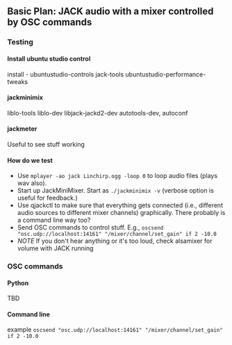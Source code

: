 

## Basic Plan: JACK audio with a mixer controlled by OSC commands

### Testing

#### Install ubuntu studio control
install - ubuntustudio-controls jack-tools ubuntustudio-performance-tweaks

#### jackminimix
liblo-tools liblo-dev libjack-jackd2-dev autotools-dev, autoconf


#### jackmeter
Useful to see stuff working


#### How do we test

  - Use `mplayer -ao jack Linchirp.ogg -loop 0` to loop audio files (plays wav also).
  - Start up JackMiniMixer. Start as `./jackminimix -v` (verbose option is useful for feedback.)
  - Use qjackctl to make sure that everything gets connected (i.e., different audio sources to
    different mixer channels) graphically. There probably is a command line way too?
  - Send OSC commands to control stuff. E.g., `oscsend "osc.udp://localhost:14161" "/mixer/channel/set_gain" if 2 -10.0`
  - *NOTE* If you don't hear anything or it's too loud, check alsamixer for volume with JACK
    running


### OSC commands

#### Python
TBD

#### Command line

example `oscsend "osc.udp://localhost:14161" "/mixer/channel/set_gain" if 2 -10.0`
